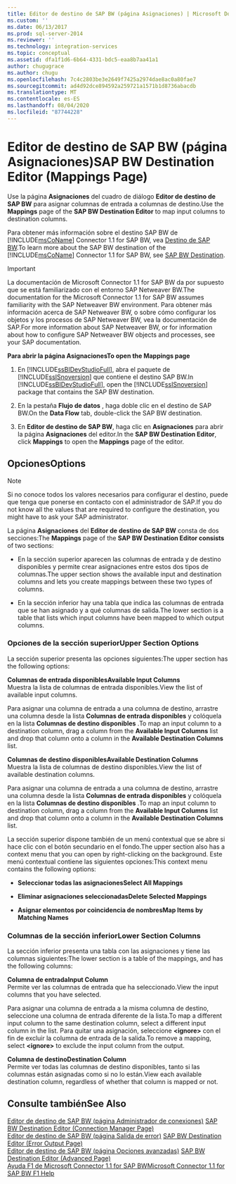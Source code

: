 ```yaml
---
title: Editor de destino de SAP BW (página Asignaciones) | Microsoft Docs
ms.custom: ''
ms.date: 06/13/2017
ms.prod: sql-server-2014
ms.reviewer: ''
ms.technology: integration-services
ms.topic: conceptual
ms.assetid: dfa1f1d6-6b64-4331-bdc5-eaa8b7aa41a1
author: chugugrace
ms.author: chugu
ms.openlocfilehash: 7c4c2803be3e2649f7425a2974dae8ac0a80fae7
ms.sourcegitcommit: ad4d92dce894592a259721a1571b1d8736abacdb
ms.translationtype: MT
ms.contentlocale: es-ES
ms.lasthandoff: 08/04/2020
ms.locfileid: "87744228"
---
```

# <a name="sap-bw-destination-editor-mappings-page"></a><span data-ttu-id="888bd-102">Editor de destino de SAP BW (página Asignaciones)</span><span class="sxs-lookup"><span data-stu-id="888bd-102">SAP BW Destination Editor (Mappings Page)</span></span>
  <span data-ttu-id="888bd-103">Use la página **Asignaciones** del cuadro de diálogo **Editor de destino de SAP BW** para asignar columnas de entrada a columnas de destino.</span><span class="sxs-lookup"><span data-stu-id="888bd-103">Use the **Mappings** page of the **SAP BW Destination Editor** to map input columns to destination columns.</span></span>  
  
 <span data-ttu-id="888bd-104">Para obtener más información sobre el destino SAP BW de [!INCLUDE[msCoName](../../includes/msconame-md.md)] Connector 1.1 for SAP BW, vea [Destino de SAP BW](sap-bw-destination.md).</span><span class="sxs-lookup"><span data-stu-id="888bd-104">To learn more about the SAP BW destination of the [!INCLUDE[msCoName](../../includes/msconame-md.md)] Connector 1.1 for SAP BW, see [SAP BW Destination](sap-bw-destination.md).</span></span>  
  
> [!IMPORTANT]  
>  <span data-ttu-id="888bd-105">La documentación de Microsoft Connector 1.1 for SAP BW da por supuesto que se está familiarizado con el entorno SAP Netweaver BW.</span><span class="sxs-lookup"><span data-stu-id="888bd-105">The documentation for the Microsoft Connector 1.1 for SAP BW assumes familiarity with the SAP Netweaver BW environment.</span></span> <span data-ttu-id="888bd-106">Para obtener más información acerca de SAP Netweaver BW, o sobre cómo configurar los objetos y los procesos de SAP Netweaver BW, vea la documentación de SAP.</span><span class="sxs-lookup"><span data-stu-id="888bd-106">For more information about SAP Netweaver BW, or for information about how to configure SAP Netweaver BW objects and processes, see your SAP documentation.</span></span>  
  
 <span data-ttu-id="888bd-107">**Para abrir la página Asignaciones**</span><span class="sxs-lookup"><span data-stu-id="888bd-107">**To open the Mappings page**</span></span>  
  
1.  <span data-ttu-id="888bd-108">En [!INCLUDE[ssBIDevStudioFull](../../includes/ssbidevstudiofull-md.md)], abra el paquete de [!INCLUDE[ssISnoversion](../../includes/ssisnoversion-md.md)] que contiene el destino SAP BW.</span><span class="sxs-lookup"><span data-stu-id="888bd-108">In [!INCLUDE[ssBIDevStudioFull](../../includes/ssbidevstudiofull-md.md)], open the [!INCLUDE[ssISnoversion](../../includes/ssisnoversion-md.md)] package that contains the SAP BW destination.</span></span>  
  
2.  <span data-ttu-id="888bd-109">En la pestaña **Flujo de datos** , haga doble clic en el destino de SAP BW.</span><span class="sxs-lookup"><span data-stu-id="888bd-109">On the **Data Flow** tab, double-click the SAP BW destination.</span></span>  
  
3.  <span data-ttu-id="888bd-110">En **Editor de destino de SAP BW**, haga clic en **Asignaciones** para abrir la página **Asignaciones** del editor.</span><span class="sxs-lookup"><span data-stu-id="888bd-110">In the **SAP BW Destination Editor**, click **Mappings** to open the **Mappings** page of the editor.</span></span>  
  
## <a name="options"></a><span data-ttu-id="888bd-111">Opciones</span><span class="sxs-lookup"><span data-stu-id="888bd-111">Options</span></span>  
  
> [!NOTE]  
>  <span data-ttu-id="888bd-112">Si no conoce todos los valores necesarios para configurar el destino, puede que tenga que ponerse en contacto con el administrador de SAP.</span><span class="sxs-lookup"><span data-stu-id="888bd-112">If you do not know all the values that are required to configure the destination, you might have to ask your SAP administrator.</span></span>  
  
 <span data-ttu-id="888bd-113">La página **Asignaciones** del **Editor de destino de SAP BW** consta de dos secciones:</span><span class="sxs-lookup"><span data-stu-id="888bd-113">The **Mappings** page of the **SAP BW Destination Editor consists** of two sections:</span></span>  
  
-   <span data-ttu-id="888bd-114">En la sección superior aparecen las columnas de entrada y de destino disponibles y permite crear asignaciones entre estos dos tipos de columnas.</span><span class="sxs-lookup"><span data-stu-id="888bd-114">The upper section shows the available input and destination columns and lets you create mappings between these two types of columns.</span></span>  
  
-   <span data-ttu-id="888bd-115">En la sección inferior hay una tabla que indica las columnas de entrada que se han asignado y a qué columnas de salida.</span><span class="sxs-lookup"><span data-stu-id="888bd-115">The lower section is a table that lists which input columns have been mapped to which output columns.</span></span>  
  
### <a name="upper-section-options"></a><span data-ttu-id="888bd-116">Opciones de la sección superior</span><span class="sxs-lookup"><span data-stu-id="888bd-116">Upper Section Options</span></span>  
 <span data-ttu-id="888bd-117">La sección superior presenta las opciones siguientes:</span><span class="sxs-lookup"><span data-stu-id="888bd-117">The upper section has the following options:</span></span>  
  
 <span data-ttu-id="888bd-118">**Columnas de entrada disponibles**</span><span class="sxs-lookup"><span data-stu-id="888bd-118">**Available Input Columns**</span></span>  
 <span data-ttu-id="888bd-119">Muestra la lista de columnas de entrada disponibles.</span><span class="sxs-lookup"><span data-stu-id="888bd-119">View the list of available input columns.</span></span>  
  
 <span data-ttu-id="888bd-120">Para asignar una columna de entrada a una columna de destino, arrastre una columna desde la lista **Columnas de entrada disponibles** y colóquela en la lista **Columnas de destino disponibles** .</span><span class="sxs-lookup"><span data-stu-id="888bd-120">To map an input column to a destination column, drag a column from the **Available Input Columns** list and drop that column onto a column in the **Available Destination Columns** list.</span></span>  
  
 <span data-ttu-id="888bd-121">**Columnas de destino disponibles**</span><span class="sxs-lookup"><span data-stu-id="888bd-121">**Available Destination Columns**</span></span>  
 <span data-ttu-id="888bd-122">Muestra la lista de columnas de destino disponibles.</span><span class="sxs-lookup"><span data-stu-id="888bd-122">View the list of available destination columns.</span></span>  
  
 <span data-ttu-id="888bd-123">Para asignar una columna de entrada a una columna de destino, arrastre una columna desde la lista **Columnas de entrada disponibles** y colóquela en la lista **Columnas de destino disponibles** .</span><span class="sxs-lookup"><span data-stu-id="888bd-123">To map an input column to destination column, drag a column from the **Available Input Columns** list and drop that column onto a column in the **Available Destination Columns** list.</span></span>  
  
 <span data-ttu-id="888bd-124">La sección superior dispone también de un menú contextual que se abre si hace clic con el botón secundario en el fondo.</span><span class="sxs-lookup"><span data-stu-id="888bd-124">The upper section also has a context menu that you can open by right-clicking on the background.</span></span> <span data-ttu-id="888bd-125">Este menú contextual contiene las siguientes opciones:</span><span class="sxs-lookup"><span data-stu-id="888bd-125">This context menu contains the following options:</span></span>  
  
-   <span data-ttu-id="888bd-126">**Seleccionar todas las asignaciones**</span><span class="sxs-lookup"><span data-stu-id="888bd-126">**Select All Mappings**</span></span>  
  
-   <span data-ttu-id="888bd-127">**Eliminar asignaciones seleccionadas**</span><span class="sxs-lookup"><span data-stu-id="888bd-127">**Delete Selected Mappings**</span></span>  
  
-   <span data-ttu-id="888bd-128">**Asignar elementos por coincidencia de nombres**</span><span class="sxs-lookup"><span data-stu-id="888bd-128">**Map Items by Matching Names**</span></span>  
  
### <a name="lower-section-columns"></a><span data-ttu-id="888bd-129">Columnas de la sección inferior</span><span class="sxs-lookup"><span data-stu-id="888bd-129">Lower Section Columns</span></span>  
 <span data-ttu-id="888bd-130">La sección inferior presenta una tabla con las asignaciones y tiene las columnas siguientes:</span><span class="sxs-lookup"><span data-stu-id="888bd-130">The lower section is a table of the mappings, and has the following columns:</span></span>  
  
 <span data-ttu-id="888bd-131">**Columna de entrada**</span><span class="sxs-lookup"><span data-stu-id="888bd-131">**Input Column**</span></span>  
 <span data-ttu-id="888bd-132">Permite ver las columnas de entrada que ha seleccionado.</span><span class="sxs-lookup"><span data-stu-id="888bd-132">View the input columns that you have selected.</span></span>  
  
 <span data-ttu-id="888bd-133">Para asignar una columna de entrada a la misma columna de destino, seleccione una columna de entrada diferente de la lista.</span><span class="sxs-lookup"><span data-stu-id="888bd-133">To map a different input column to the same destination column, select a different input column in the list.</span></span> <span data-ttu-id="888bd-134">Para quitar una asignación, seleccione **\<ignore>** con el fin de excluir la columna de entrada de la salida.</span><span class="sxs-lookup"><span data-stu-id="888bd-134">To remove a mapping, select **\<ignore>** to exclude the input column from the output.</span></span>  
  
 <span data-ttu-id="888bd-135">**Columna de destino**</span><span class="sxs-lookup"><span data-stu-id="888bd-135">**Destination Column**</span></span>  
 <span data-ttu-id="888bd-136">Permite ver todas las columnas de destino disponibles, tanto si las columnas están asignadas como si no lo están.</span><span class="sxs-lookup"><span data-stu-id="888bd-136">View each available destination column, regardless of whether that column is mapped or not.</span></span>  
  
## <a name="see-also"></a><span data-ttu-id="888bd-137">Consulte también</span><span class="sxs-lookup"><span data-stu-id="888bd-137">See Also</span></span>  
 <span data-ttu-id="888bd-138">[Editor de destino de SAP BW &#40;página Administrador de conexiones&#41;](sap-bw-destination-editor-connection-manager-page.md) </span><span class="sxs-lookup"><span data-stu-id="888bd-138">[SAP BW Destination Editor &#40;Connection Manager Page&#41;](sap-bw-destination-editor-connection-manager-page.md) </span></span>  
 <span data-ttu-id="888bd-139">[Editor de destino de SAP BW &#40;página Salida de error&#41;](sap-bw-destination-editor-error-output-page.md) </span><span class="sxs-lookup"><span data-stu-id="888bd-139">[SAP BW Destination Editor &#40;Error Output Page&#41;](sap-bw-destination-editor-error-output-page.md) </span></span>  
 <span data-ttu-id="888bd-140">[Editor de destino de SAP BW &#40;página Opciones avanzadas&#41;](sap-bw-destination-editor-advanced-page.md) </span><span class="sxs-lookup"><span data-stu-id="888bd-140">[SAP BW Destination Editor &#40;Advanced Page&#41;](sap-bw-destination-editor-advanced-page.md) </span></span>  
 [<span data-ttu-id="888bd-141">Ayuda F1 de Microsoft Connector 1.1 for SAP BW</span><span class="sxs-lookup"><span data-stu-id="888bd-141">Microsoft Connector 1.1 for SAP BW F1 Help</span></span>](../microsoft-connector-for-sap-bw-f1-help.md)  
  
  
